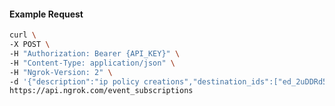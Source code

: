 <!-- Code generated for API Clients. DO NOT EDIT. -->

#### Example Request

```bash
curl \
-X POST \
-H "Authorization: Bearer {API_KEY}" \
-H "Content-Type: application/json" \
-H "Ngrok-Version: 2" \
-d '{"description":"ip policy creations","destination_ids":["ed_2uDDRd5n9rND7jYTzTO3vSDFtEw"],"metadata":"{\"environment\": \"staging\"}","sources":[{"type":"ip_policy_created.v0"}]}' \
https://api.ngrok.com/event_subscriptions
```
